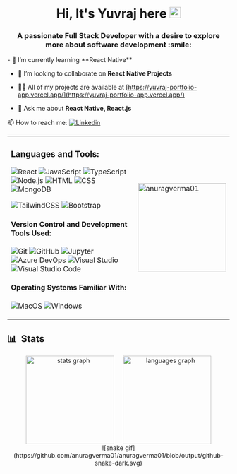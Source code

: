 <h1 align="center">
  Hi, It's Yuvraj here <img src="https://media.giphy.com/media/hvRJCLFzcasrR4ia7z/giphy.gif" width="25px" height="25px">
</h1>
<h3 align="center">
  A passionate Full Stack Developer with a desire to explore more about software development :smile:
</h3>
- 🌱 I’m currently learning **React Native**

- 👯 I’m looking to collaborate on **React Native Projects**

- 👨‍💻 All of my projects are available at [https://yuvraj-portfolio-app.vercel.app/](https://yuvraj-portfolio-app.vercel.app/)

- 💬 Ask me about **React Native, React.js**


📫 How to reach me: <a href="https://www.linkedin.com/in/thivagarm/">
  <img
    alt="Linkedin"
    src="https://img.shields.io/badge/linkedin-0077B5?logo=linkedin&logoColor=white&style=flat"
  />
</a>


<table>
  <tr>
    <!-- Languages and Tools Section -->
    <td>
      <h3>Languages and Tools:</h3>
      <p>
        <img alt="React" src="https://img.shields.io/badge/React-61DAFB?logo=react&logoColor=white&style=flat" />
        <img alt="JavaScript" src="https://img.shields.io/badge/JavaScript-F7DF1E?logo=javascript&logoColor=white&style=flat" />
        <img alt="TypeScript" src="https://img.shields.io/badge/TypeScript-3178C6?logo=typescript&logoColor=white&style=flat" />
        <img alt="Node.js" src="https://img.shields.io/badge/Node.js-339933?logo=node.js&logoColor=white&style=flat" />
        <img alt="HTML" src="https://img.shields.io/badge/HTML-E34F26?logo=html5&logoColor=white&style=flat" />
        <img alt="CSS" src="https://img.shields.io/badge/CSS-1572B6?logo=css3&logoColor=white&style=flat" />
        <img alt="MongoDB" src="https://img.shields.io/badge/MongoDB-47A248?logo=mongodb&logoColor=white&style=flat" />
      </p>
      <p>
        <img alt="TailwindCSS" src="https://img.shields.io/badge/Tailwind CSS-38B2AC?&logo=tailwind+css&logoColor=white&style=flat"/>
        <img alt="Bootstrap" src="https://img.shields.io/badge/Bootstrap-7952B3?&logo=bootstrap&logoColor=white&style=flat"/>
      </p>
      <h4>Version Control and Development Tools Used:</h4>
      <p>
        <img alt="Git" src="https://img.shields.io/badge/Git-F05032?logo=git&logoColor=white&style=flat" />
        <img alt="GitHub" src="https://img.shields.io/badge/GitHub-181717?logo=github&logoColor=white&style=flat" />
        <img alt="Jupyter" src="https://img.shields.io/badge/Jupyter-F37626?style=for-the-badge&logo=jupyter&logoColor=white&style=flat" />
        <img alt="Azure DevOps" src="https://img.shields.io/badge/Azure DevOps-0078D7?logo=azure+devops&logoColor=white&style=flat" />
        <img alt="Visual Studio" src="https://img.shields.io/badge/Visual Studio-5C2D91?logo=visual+studio&logoColor=white&style=flat" />
        <img alt="Visual Studio Code" src="https://img.shields.io/badge/Visual Studio Code-007ACC?logo=visual+studio+code&logoColor=white&style=flat" />
      </p>
      <h4>Operating Systems Familiar With:</h4>
      <p>
        <img alt="MacOS" src="https://img.shields.io/badge/MacOS-000000?logo=macos&logoColor=white&style=flat" />
        <img alt="Windows" src="https://img.shields.io/badge/Windows-0078D6?logo=windows&logoColor=white&style=flat" />
      </p>
    </td>
<td>
    <img align="center" src="https://github-readme-streak-stats.herokuapp.com?user=anuragverma01&theme=react&date_format=M%20j%5B%2C%20Y%5D" alt="anuragverma01" height="200" />


    
    
    
  </tr>
</table>

## 📊 &nbsp;Stats
<div align="center" style="display: flex; justify-content: center; gap: 20px; flex-wrap: wrap;">
  <!-- Streak Stats Image with fixed height -->
<img src="https://github-readme-stats.vercel.app/api?username=anuragverma01&hide_title=false&hide_rank=false&show_icons=true&include_all_commits=true&count_private=true&disable_animations=false&theme=dracula&locale=en&hide_border=false" height="200"  alt="stats graph" />
  <!-- Top Languages Image with fixed height -->
  <img src="https://github-readme-stats.vercel.app/api/top-langs?username=anuragverma01&locale=en&hide_title=false&layout=compact&card_width=320&langs_count=5&theme=dracula&hide_border=false" alt="languages graph" height="200" />
</div>

<div align="center">
![snake gif](https://github.com/anuragverma01/anuragverma01/blob/output/github-snake-dark.svg)
</div>


